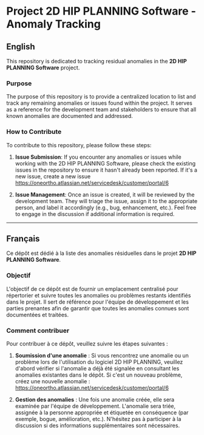 # Project 2D HIP PLANNING Software - Anomaly Tracking

## English

This repository is dedicated to tracking residual anomalies in the **2D HIP PLANNING Software** project. 

### Purpose
The purpose of this repository is to provide a centralized location to list and track any remaining anomalies or issues found within the project. It serves as a reference for the development team and stakeholders to ensure that all known anomalies are documented and addressed.

### How to Contribute
To contribute to this repository, please follow these steps:

1. **Issue Submission**: If you encounter any anomalies or issues while working with the 2D HIP PLANNING Software, please check the existing issues in the repository to ensure it hasn't already been reported. If it's a new issue, create a new issue https://oneortho.atlassian.net/servicedesk/customer/portal/6

2. **Issue Management**: Once an issue is created, it will be reviewed by the development team. They will triage the issue, assign it to the appropriate person, and label it accordingly (e.g., bug, enhancement, etc.). Feel free to engage in the discussion if additional information is required.

---

## Français

Ce dépôt est dédié à la liste des anomalies résiduelles dans le projet **2D HIP PLANNING Software**.

### Objectif
L'objectif de ce dépôt est de fournir un emplacement centralisé pour répertorier et suivre toutes les anomalies ou problèmes restants identifiés dans le projet. Il sert de référence pour l'équipe de développement et les parties prenantes afin de garantir que toutes les anomalies connues sont documentées et traitées.

### Comment contribuer
Pour contribuer à ce dépôt, veuillez suivre les étapes suivantes :

1. **Soumission d'une anomalie** : Si vous rencontrez une anomalie ou un problème lors de l'utilisation du logiciel 2D HIP PLANNING, veuillez d'abord vérifier si l'anomalie a déjà été signalée en consultant les anomalies existantes dans le dépôt. Si c'est un nouveau problème, créez une nouvelle anomalie : https://oneortho.atlassian.net/servicedesk/customer/portal/6

2. **Gestion des anomalies** : Une fois une anomalie créée, elle sera examinée par l'équipe de développement. L'anomalie sera triée, assignée à la personne appropriée et étiquetée en conséquence (par exemple, bogue, amélioration, etc.). N'hésitez pas à participer à la discussion si des informations supplémentaires sont nécessaires.
